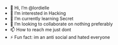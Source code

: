 - 👋 Hi, I’m @lordielle
- 👀 I’m interested in Hacking
- 🌱 I’m currently learning Secret
- 💞️ I’m looking to collaborate on nothing preferably
- 📫 How to reach me just dont
- ⚡ Fun fact: im an anti social and hated everyone

<!---
lordielle/lordielle is a ✨ special ✨ repository because its `README.md` (this file) appears on your GitHub profile.
You can click the Preview link to take a look at your changes.
--->
